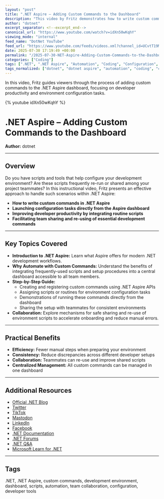 ```yaml
---
layout: "post"
title: ".NET Aspire – Adding Custom Commands to the Dashboard"
description: "This video by Fritz demonstrates how to write custom commands in .NET Aspire, enabling you to streamline configuration tasks directly from the Aspire dashboard. Learn how to share and re-run scripts within development teams to improve workflow and collaboration using .NET technologies."
author: "dotnet"
excerpt_separator: <!--excerpt_end-->
canonical_url: "https://www.youtube.com/watch?v=idXn50wKqhY"
viewing_mode: "internal"
feed_name: "DotNet YouTube"
feed_url: "https://www.youtube.com/feeds/videos.xml?channel_id=UCvtT19MZW8dq5Wwfu6B0oxw"
date: 2025-07-30 17:19:49 +00:00
permalink: "/2025-07-30-NET-Aspire-Adding-Custom-Commands-to-the-Dashboard.html"
categories: ["Coding"]
tags: [".NET", ".NET Aspire", "Automation", "Coding", "Configuration", "Custom Commands", "Dashboard", "Developer Tools", "Development Environment", "Scripts", "Team Collaboration", "Videos"]
tags_normalized: ["dotnet", "dotnet aspire", "automation", "coding", "configuration", "custom commands", "dashboard", "developer tools", "development environment", "scripts", "team collaboration", "videos"]
---
```


In this video, Fritz guides viewers through the process of adding custom commands to the .NET Aspire dashboard, focusing on developer productivity and environment configuration tasks.<!--excerpt_end-->

{% youtube idXn50wKqhY %}

# .NET Aspire – Adding Custom Commands to the Dashboard

**Author:** dotnet

---

## Overview

Do you have scripts and tools that help configure your development environment? Are these scripts frequently re-run or shared among your project teammates? In this instructional video, Fritz presents an effective approach to handle such scenarios within .NET Aspire:

- **How to write custom commands in .NET Aspire**
- **Launching configuration tasks directly from the Aspire dashboard**
- **Improving developer productivity by integrating routine scripts**
- **Facilitating team sharing and re-using of essential development commands**

---

## Key Topics Covered

- **Introduction to .NET Aspire:** Learn what Aspire offers for modern .NET development workflows.
- **Why Automate with Custom Commands:** Understand the benefits of integrating frequently-used scripts and setup procedures into a central dashboard accessible to all team members.
- **Step-by-Step Guide:**
    - Creating and registering custom commands using .NET Aspire APIs
    - Assigning scripts or routines for environment configuration tasks
    - Demonstrations of running these commands directly from the dashboard
    - Sharing the setup with teammates for consistent environments
- **Collaboration:** Explore mechanisms for safe sharing and re-use of environment scripts to accelerate onboarding and reduce manual errors.

---

## Practical Benefits

- **Efficiency:** Fewer manual steps when preparing your environment
- **Consistency:** Reduce discrepancies across different developer setups
- **Collaboration:** Teammates can re-use and improve shared scripts
- **Centralized Management:** All custom commands can be managed in one dashboard

---

## Additional Resources

- [Official .NET Blog](https://aka.ms/dotnet/blog)
- [Twitter](https://aka.ms/dotnet/twitter)
- [TikTok](https://aka.ms/dotnet/tiktok)
- [Mastodon](https://aka.ms/dotnet/mastodon)
- [LinkedIn](https://aka.ms/dotnet/linkedin)
- [Facebook](https://aka.ms/dotnet/facebook)
- [.NET Documentation](https://learn.microsoft.com/dotnet)
- [.NET Forums](https://aka.ms/dotnet/forums)
- [.NET Q&A](https://aka.ms/dotnet-qa)
- [Microsoft Learn for .NET](https://aka.ms/learndotnet)

---

## Tags

.NET, .NET Aspire, custom commands, development environment, dashboard, scripts, automation, team collaboration, configuration, developer tools
